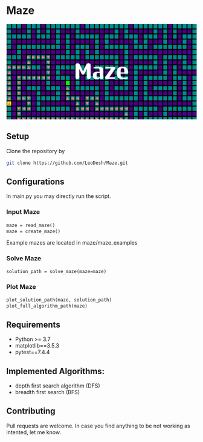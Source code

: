 # Maze

![maze logo](img/Maze.png)


## Setup

Clone the repository by 
```bash
git clone https://github.com/LeoDesh/Maze.git
```

## Configurations

In main.py you may directly run the script.

### Input Maze
```
maze = read_maze()
maze = create_maze()
```

Example mazes are located in maze/maze_examples

### Solve Maze
```
solution_path = solve_maze(maze=maze)
```

### Plot Maze
```
plot_solution_path(maze, solution_path)
plot_full_algorithm_path(maze)
```

## Requirements

- Python >= 3.7
- matplotlib==3.5.3
- pytest==7.4.4


## Implemented Algorithms:
- depth first search algorithm (DFS)
- breadth first search (BFS) 


## Contributing

Pull requests are welcome. In case you find anything to be not working as intented, let me know.